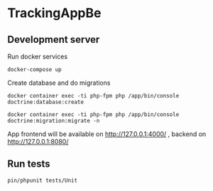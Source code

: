 # TrackingAppBe


## Development server

Run docker services
   
   
    docker-compose up

Create database and do migrations
   


    docker container exec -ti php-fpm php /app/bin/console doctrine:database:create 

    docker container exec -ti php-fpm php /app/bin/console doctrine:migration:migrate -n
   

App frontend will be available on http://127.0.0.1:4000/ , backend on http://127.0.0.1:8080/ 

## Run tests
    pin/phpunit tests/Unit